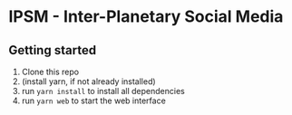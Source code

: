 # IPSM - Inter-Planetary Social Media

## Getting started

1. Clone this repo
2. (install yarn, if not already installed)
3. run `yarn install` to install all dependencies
4. run `yarn web` to start the web interface

